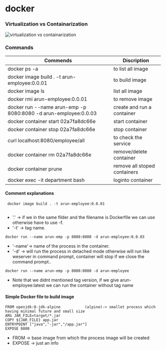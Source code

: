 # docker
### Virtualization vs Containarization
![virtualization vs containarization](https://github.com/marun790/docker/blob/main/images/virtualizatin_vs_containarization.png?raw=true)

### Commands

 Commends 							                                                |  Discription 
------------------------------------------------------------------|---------------------------------
docker ps -a								                                      |to list all image
docker image build . -t arun-employee:0.0.01				              |to build image
docker image ls							                                      | list all image
docker rmi arun-employee:0.0.01					                          |to remove image
docker run --name arun-emp -p 8080:8080 -d arun-employee:0.0.03 	|create and run a container 
docker container start 02a7fa8dc66e 					                    |start container
docker container stop 02a7fa8dc66e 					                      |stop container
curl localhost:8080/employee/all					                        |to check the service
docker container rm 02a7fa8dc66e 					                        |remove/delete container
docker container prune							                              |remove all stoped containers
docker exec -it department bash					                          | loginto container



#### Comment explanations
```
 docker image build . -t arun-employee:0.0.01	
 
 ```
* '.' -> if we in the same filder and the filename is Dockerfile we can use otherwise have to use -f.
* '-t' -> tag name.
 
``` 
docker run --name arun-emp -p 8080:8080 -d arun-employee:0.0.03
```
* '-name'-> name of the process in the container.
* '-d' -> will run the process in detached mode otherwise will run like weserver in command prompt, container will stop if we close the command prompt..

```
docker run --name arun-emp -p 8080:8080 -d arun-employee
```
* Note that we didnt mentioned tag version, if we give arun-employee:latest we can run the container without tag name




#### Simple Docker file to build image
```
FROM openjdk:8-jdk-alpine 			(alpine)-> smallet process which having minimal future and small size
ARG JAR_FILE=target/*.jar
COPY ${JAR_FILE} app.jar
ENTRYPOINT ["java","-jar","/app.jar"]
EXPOSE 8080
```
* FROM -> base image from which the process image will be created
* EXPOSE -> just an info

